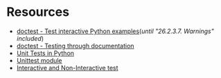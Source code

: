 # Resources
- [doctest - Test interactive Python examples](https://docs.python.org/3.4/library/doctest.html)(*until "26.2.3.7. Warnings" included*)
- [doctest - Testing through documentation](https://pymotw.com/3/doctest/)
- [Unit Tests in Python](https://www.youtube.com/watch?v=1Lfv5tUGsn8)
- [Unittest module](https://www.youtube.com/watch?v=6tNS--WetLI)
- [Interactive and Non-Interactive test](https://mattermost.com/blog/testing-python-understanding-doctest-and-unittest/)
